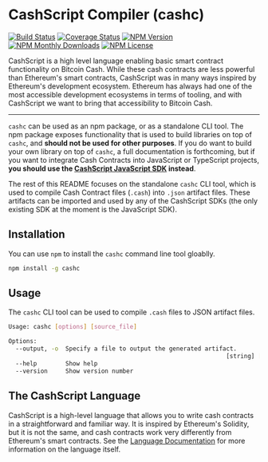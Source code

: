 # CashScript Compiler (cashc)

[![Build Status](https://travis-ci.org/Bitcoin-com/cashscript.svg)](https://travis-ci.org/Bitcoin-com/cashscript)
[![Coverage Status](https://img.shields.io/codecov/c/github/Bitcoin-com/cashscript.svg)](https://codecov.io/gh/Bitcoin-com/cashscript/)
[![NPM Version](https://img.shields.io/npm/v/cashc.svg)](https://www.npmjs.com/package/cashc)
[![NPM Monthly Downloads](https://img.shields.io/npm/dm/cashc.svg)](https://www.npmjs.com/package/cashc)
[![NPM License](https://img.shields.io/npm/l/cashc.svg)](https://www.npmjs.com/package/cashc)

CashScript is a high level language enabling basic smart contract functionality on Bitcoin Cash. While these cash contracts are less powerful than Ethereum's smart contracts, CashScript was in many ways inspired by Ethereum's development ecosystem. Ethereum has always had one of the most accessible development ecosystems in terms of tooling, and with CashScript we want to bring that accessibility to Bitcoin Cash.

---

`cashc` can be used as an npm package, or as a standalone CLI tool. The npm package exposes functionality that is used to build libraries on top of `cashc`, and **should not be used for other purposes**. If you do want to build your own library on top of `cashc`, a full documentation is forthcoming, but if you want to integrate Cash Contracts into JavaScript or TypeScript projects, **you should use the [CashScript JavaScript SDK](/packages/cashscript) instead**.

The rest of this README focuses on the standalone `cashc` CLI tool, which is used to compile Cash Contract files (`.cash`) into `.json` artifact files. These artifacts can be imported and used by any of the CashScript SDKs (the only existing SDK at the moment is the JavaScript SDK).

## Installation
You can use `npm` to install the `cashc` command line tool gloablly.
```bash
npm install -g cashc
```

## Usage
The `cashc` CLI tool can be used to compile `.cash` files to JSON artifact files.

```bash
Usage: cashc [options] [source_file]

Options:
  --output, -o  Specify a file to output the generated artifact.
                                                             [string] [required]
  --help        Show help                                              [boolean]
  --version     Show version number                                    [boolean]
```

## The CashScript Language
CashScript is a high-level language that allows you to write cash contracts in a straightforward and familiar way. It is inspired by Ethereum's Solidity, but it is not the same, and cash contracts work very differently from Ethereum's smart contracts. See the [Language Documentation](/docs/language.md) for more information on the language itself.
